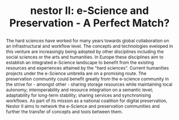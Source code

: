 ---
abstract: The hard sciences have worked for many years towards global collaboration
  on an infrastructural and workflow level. The concepts and technologies eveloped
  in this venture are increasingly being adopted by other disciplines including the
  social sciences or the arts and humanities. In Europe these disciplines aim to establish
  an integrated e-Science landscape to benefit from the existing resources and experiences
  attained by the "hard sciences". Current humanities projects under the e-Science
  umbrella are on a promising route. The preservation community could benefit greatly
  from the e-science community in the strive for - amongst other - sharing storage
  resources while maintaining local autonomy; interoperability and resource integration
  on a semantic level; adaptability for long-term stability; sharing services and
  synchronising workflows. As part of its mission as a national coalition for digital
  preservation, Nestor II aims to network the e-Science and preservation communities
  and further the transfer of concepts and tools between them.
creators:
- Neuroth, Heike
date: null
document_url: https://services.phaidra.univie.ac.at/api/object/o:294564/download
grand_parent: iPRES
institutions: []
keywords:
- ithaca
landing_page_url: https://phaidra.univie.ac.at/o:294564
language: eng
layout: publication
license: CC BY-SA 3.0 AT
notes_url: null
parent: iPRES 2006
publication_type: presentation
size: 155026
slides_url: null
source_name: iPRES
stream_url: null
title: 'nestor II: e-Science and Preservation - A Perfect Match?'
year: 2006
---